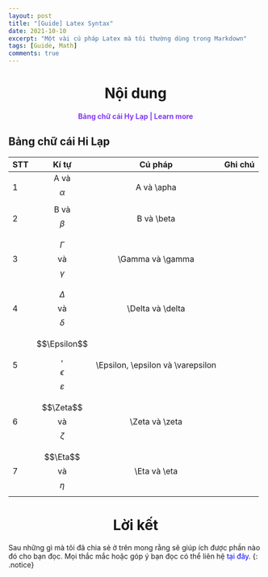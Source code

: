 ```yaml
---
layout: post
title: "[Guide] Latex Syntax"
date: 2021-10-10
excerpt: "Một vài cú pháp Latex mà tôi thường dùng trong Markdown"
tags: [Guide, Math]
comments: true
---
```

<h1 align="center">
    Nội dung
</h1> 

<div align="center">
  <h4>
    <a href="#bang-chu-cai-hi-lap" style="text-decoration: none; color:#823af7">Bảng chữ cái Hy Lạp | </a>
    <a href="#learn-more" style="text-decoration: none; color:#823af7">Learn more</a> 
  </h4>
</div>

<h2 id="bang-chu-cai-hi-lap">Bảng chữ cái Hi Lạp</h2>

|STT    | Kí tự                                         | Cú pháp                           | Ghi chú       |
|:---   | :---:                                         |    :----:                         |          ---: |
|1      | A và $$\alpha$$                               | A và \apha                        |               |
|2      | B và $$\beta$$                                | B và \beta                        |               |
|3      | $$\Gamma$$ và $$\gamma$$                      | \Gamma và \gamma                  |               |
|4      | $$\Delta$$ và $$\delta$$                      | \Delta và \delta                  |               |
|5      | $$\Epsilon$$, $$\epsilon$$ $$\varepsilon$$    | \Epsilon, \epsilon và \varepsilon |               |
|6      | $$\Zeta$$ và $$\zeta$$                        | \Zeta và \zeta                    |               |
|7      | $$\Eta$$ và $$\eta$$                          | \Eta và \eta                      |               |

<h1 align="center">
  Lời kết
</h1> 

Sau những gì mà tôi đã chia sẻ ở trên mong rằng sẽ giúp ích được phần nào đó cho bạn đọc. Mọi thắc mắc hoặc góp ý bạn đọc có thể liên hệ <a href="https://hieuhdh.github.io/deuteri/" style="text-decoration: none; color:blue" >tại đây</a>.
{: .notice}